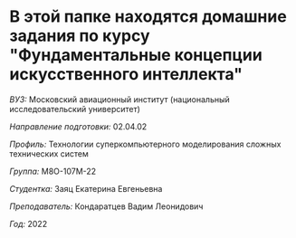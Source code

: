 # В этой папке находятся домашние задания по курсу "Фундаментальные концепции искусственного интеллекта"

*ВУЗ:* Московский авиационный институт (национальный исследовательский университет)

*Направление подготовки:* 02.04.02

*Профиль:* Технологии суперкомпьютерного моделирования сложных технических систем

*Группа:* М8О-107М-22

*Студентка:* Заяц Екатерина Евгеньевна

*Преподаватель:* Кондаратцев Вадим Леонидович

*Год:* 2022
